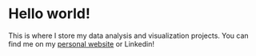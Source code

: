 # Hello world!

<!--- I'm Arabella - an undergraduate student studying international relations and foreign languages. --->

This is where I store my data analysis and visualization projects. You can find me on my [personal website](https://arabellaabad.github.io) or Linkedin!

<!---
- 👋 Hi, I’m @arabellaabad
- 👀 I’m interested in ...
- 🌱 I’m currently learning ...
- 💞️ I’m looking to collaborate on ...
- 📫 How to reach me ...
--->

<!---
arabellaabad/arabellaabad is a ✨ special ✨ repository because its `README.md` (this file) appears on your GitHub profile.
You can click the Preview link to take a look at your changes.
--->

